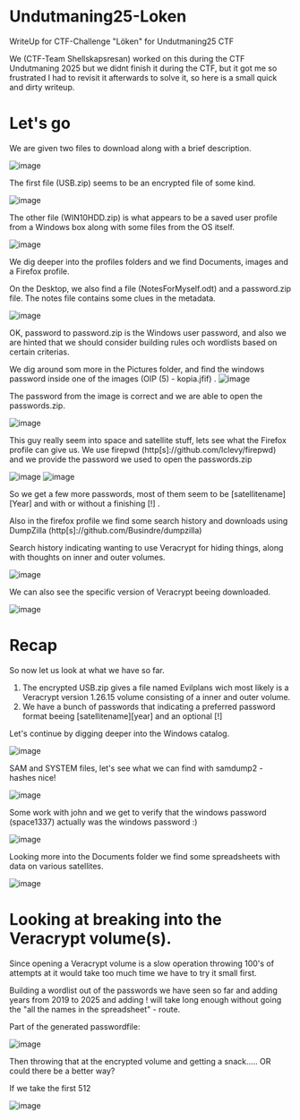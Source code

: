 # Undutmaning25-Loken
WriteUp for CTF-Challenge "Löken" for Undutmaning25 CTF

We (CTF-Team Shellskapsresan) worked on this during the CTF Undutmaning 2025 but we didnt finish it during the CTF, but it got me so frustrated I had to revisit it afterwards to solve it, so here is a small quick and dirty writeup.

# Let's go
We are given two files to download along with a brief description.

![image](https://github.com/user-attachments/assets/7b4ffbe7-e032-4475-8a35-cc8588716833)

The first file (USB.zip) seems to be an encrypted file of some kind.

![image](https://github.com/user-attachments/assets/bdd058b7-3982-47ab-8003-c46a944cd169)

The other file (WIN10HDD.zip) is what appears to be a saved user profile from a Windows box along with some files from the OS itself.

![image](https://github.com/user-attachments/assets/1756f3c3-6dd3-4ffd-ab63-9b8137b765db)

We dig deeper into the profiles folders and we find Documents, images and a Firefox profile.

On the Desktop, we also find a file (NotesForMyself.odt) and a password.zip file.
The notes file contains some clues in the metadata.

![image](https://github.com/user-attachments/assets/20aafb98-96ba-4399-8071-69b476f3d685)

OK, password to password.zip is the Windows user password, and also we are hinted that we should consider building rules och wordlists based on certain criterias.

We dig around som more in the Pictures folder, and find the windows password inside one of the images (OIP (5) - kopia.jfif)
.
![image](https://github.com/user-attachments/assets/d4cb52a5-9630-4005-8807-d360770abd67)

The password from the image is correct and we are able to open the passwords.zip.

![image](https://github.com/user-attachments/assets/37450028-0b1a-4bd1-909f-4410376caba4)

This guy really seem into space and satellite stuff, lets see what the Firefox profile can give us.
We use firepwd (http[s]://github.com/lclevy/firepwd) and we provide the password we used to open the passwords.zip

![image](https://github.com/user-attachments/assets/865ea073-e307-47f7-87e9-10d58d50e572)
![image](https://github.com/user-attachments/assets/aad0ab6e-2c3a-4aa7-956b-f358d3eecc5e)

So we get a few more passwords, most of them seem to be [satellitename][Year] and with or without a finishing [!] .

Also in the firefox profile we find some search history and downloads using DumpZilla (http[s]://github.com/Busindre/dumpzilla)

Search history indicating wanting to use Veracrypt for hiding things, along with thoughts on inner and outer volumes.

![image](https://github.com/user-attachments/assets/8359e6b3-96b4-4de1-9bc7-cb0277808fa4)

We can also see the specific version of Veracrypt beeing downloaded.

![image](https://github.com/user-attachments/assets/c547c960-7504-4e5f-860a-e6db635cf3e7)

# Recap
So now let us look at what we have so far.
1. The encrypted USB.zip gives a file named Evilplans wich most likely is a Veracrypt 
version 1.26.15 volume consisting of a inner and outer volume.
2. We have a bunch of passwords that indicating a preferred password format beeing [satellitename][year] and an optional [!]

Let's continue by digging deeper into the Windows catalog.

![image](https://github.com/user-attachments/assets/dfc4a621-4e76-4beb-9990-057fbff12486)

SAM and SYSTEM files, let's see what we can find with samdump2 - hashes nice!

![image](https://github.com/user-attachments/assets/a602ab67-59b2-4b62-a356-6a735a13ec28)

Some work with john and we get to verify that the windows password (space1337) actually was the windows password :)

![image](https://github.com/user-attachments/assets/6cadfda2-cbe2-4d90-86ef-d2dffd64f49a)

Looking more into the Documents folder we find some spreadsheets with data on various satellites.

![image](https://github.com/user-attachments/assets/67671042-ae20-4b35-8558-a4681c1ff45f)

# Looking at breaking into the Veracrypt volume(s).

Since opening a Veracrypt volume is a slow operation throwing 100's of attempts at it would take too much time we have to try it small first.

Building a wordlist out of the passwords we have seen so far and adding years from 2019 to 2025 and adding ! will take long enough without going the "all the names in the spreadsheet" - route.

Part of the generated passwordfile:

![image](https://github.com/user-attachments/assets/977a1535-59fb-4629-800a-5f3ff9d78059)

Then throwing that at the encrypted volume and getting a snack..... OR could there be a better way?

If we take the first 512 

![image](https://github.com/user-attachments/assets/3fb1e2d6-0b2c-45dc-98f2-971bf1292901)


